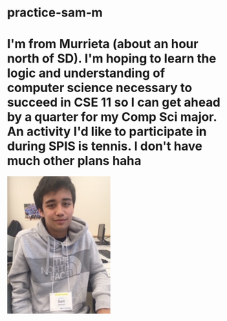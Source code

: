 # practice-sam-m
# I'm from Murrieta (about an hour north of SD). I'm hoping to learn the logic and understanding of computer science necessary to succeed in CSE 11 so I can get ahead by a quarter for my Comp Sci major. An activity I'd like to participate in during SPIS is tennis. I don't have much other plans haha

![me](sam-m.jpg)
